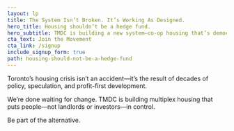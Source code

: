 ```yaml
---
layout: lp
title: The System Isn’t Broken. It’s Working As Designed.
hero_title: Housing shouldn’t be a hedge fund.
hero_subtitle: TMDC is building a new system—co-op housing that’s democratic, non-speculative, and built to last.
cta_text: Join the Movement
cta_link: /signup
include_signup_form: true
path: housing-should-not-be-a-hedge-fund
---
```


Toronto’s housing crisis isn’t an accident—it’s the result of decades of policy, speculation, and profit-first development.

We’re done waiting for change. TMDC is building multiplex housing that puts people—not landlords or investors—in control.

Be part of the alternative.
